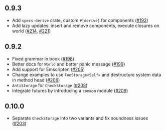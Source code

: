 ## 0.9.3
* Add `specs-derive` crate, custom `#[derive]` for components ([#192])
* Add lazy updates: insert and remove components, execute closures on world ([#214], [#221])

[#192]: https://github.com/slide-rs/specs/pull/192
[#214]: https://github.com/slide-rs/specs/pull/214
[#221]: https://github.com/slide-rs/specs/pull/221

## 0.9.2
* Fixed grammar in book ([#198])
* Better docs for `World` and better panic message ([#199])
* Add support for Emscripten ([#205])
* Change examples to use `FooStorage<Self>` and destructure system data in method head ([#206])
* `AntiStorage` for `CheckStorage` ([#208])
* Integrate futures by introducing a `common` module ([#209])

[#198]: https://github.com/slide-rs/specs/pull/198
[#199]: https://github.com/slide-rs/specs/pull/199
[#205]: https://github.com/slide-rs/specs/pull/205
[#206]: https://github.com/slide-rs/specs/pull/206
[#208]: https://github.com/slide-rs/specs/pull/208
[#209]: https://github.com/slide-rs/specs/pull/209
[#214]: https://github.com/slide-rs/specs/pull/214

## 0.10.0
* Separate `CheckStorage` into two variants and fix soundness issues ([#203])

[#203]: https://github.com/slide-rs/specs/pull/203
